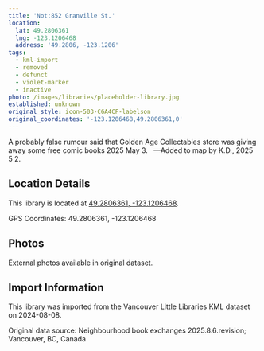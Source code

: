 ```yaml
---
title: 'Not:852 Granville St.'
location:
  lat: 49.2806361
  lng: -123.1206468
  address: '49.2806, -123.1206'
tags:
  - kml-import
  - removed
  - defunct
  - violet-marker
  - inactive
photo: /images/libraries/placeholder-library.jpg
established: unknown
original_style: icon-503-C6A4CF-labelson
original_coordinates: '-123.1206468,49.2806361,0'
---
```

A probably false rumour said that Golden Age Collectables store was giving away some free comic books 2025 May 3.  
—Added to map by K.D., 2025 5 2.

## Location Details

This library is located at [49.2806361, -123.1206468](https://www.google.com/maps?q=49.2806361,-123.1206468).

GPS Coordinates: 49.2806361, -123.1206468

## Photos

External photos available in original dataset.

## Import Information

This library was imported from the Vancouver Little Libraries KML dataset on 2024-08-08.

Original data source: Neighbourhood book exchanges 2025.8.6.revision; Vancouver, BC, Canada
